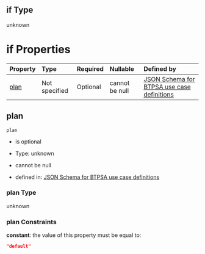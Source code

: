## if Type

unknown

# if Properties

| Property      | Type          | Required | Nullable       | Defined by                                                                                                                                                                                                                                  |
| :------------ | :------------ | :------- | :------------- | :------------------------------------------------------------------------------------------------------------------------------------------------------------------------------------------------------------------------------------------ |
| [plan](#plan) | Not specified | Optional | cannot be null | [JSON Schema for BTPSA use case definitions](btpsa-usecase-properties-services-items-allof-1-then-allof-21-then-allof-0-if-properties-plan.md "undefined#/properties/services/items/allOf/1/then/allOf/21/then/allOf/0/if/properties/plan") |

## plan



`plan`

*   is optional

*   Type: unknown

*   cannot be null

*   defined in: [JSON Schema for BTPSA use case definitions](btpsa-usecase-properties-services-items-allof-1-then-allof-21-then-allof-0-if-properties-plan.md "undefined#/properties/services/items/allOf/1/then/allOf/21/then/allOf/0/if/properties/plan")

### plan Type

unknown

### plan Constraints

**constant**: the value of this property must be equal to:

```json
"default"
```

